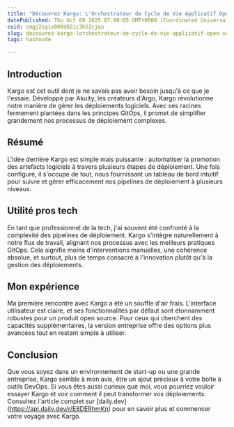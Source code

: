 ```yaml
---
title: "Découvrez Kargo: L'Orchestrateur de Cycle de Vie Applicatif Open Source"
datePublished: Thu Oct 09 2025 07:00:05 GMT+0000 (Coordinated Universal Time)
cuid: cmgj2igix000d02ic3h52cjqu
slug: decouvrez-kargo-lorchestrateur-de-cycle-de-vie-applicatif-open-source
tags: hashnode

---
```


## Introduction

Kargo est cet outil dont je ne savais pas avoir besoin jusqu'à ce que je l'essaie. Développé par Akuity, les créateurs d'Argo, Kargo révolutionne notre manière de gérer les déploiements logiciels. Avec ses racines fermement plantées dans les principes GitOps, il promet de simplifier grandement nos processus de déploiement complexes.

## Résumé

L'idée derrière Kargo est simple mais puissante : automatiser la promotion des artefacts logiciels à travers plusieurs étapes de déploiement. Une fois configuré, il s'occupe de tout, nous fournissant un tableau de bord intuitif pour suivre et gérer efficacement nos pipelines de déploiement à plusieurs niveaux.

## Utilité pros tech

En tant que professionnel de la tech, j'ai souvent été confronté à la complexité des pipelines de déploiement. Kargo s'intègre naturellement à notre flux de travail, alignant nos processus avec les meilleurs pratiques GitOps. Cela signifie moins d'interventions manuelles, une cohérence absolue, et surtout, plus de temps consacré à l'innovation plutôt qu'à la gestion des déploiements.

## Mon expérience

Ma première rencontre avec Kargo a été un souffle d'air frais. L'interface utilisateur est claire, et ses fonctionnalités par défaut sont étonnamment robustes pour un produit open source. Pour ceux qui cherchent des capacités supplémentaires, la version entreprise offre des options plus avancées tout en restant simple à utiliser.

## Conclusion

Que vous soyez dans un environnement de start-up ou une grande entreprise, Kargo semble à mon avis, être un ajout précieux à votre boîte à outils DevOps. Si vous êtes aussi curieux que moi, vous pourriez vouloir essayer Kargo et voir comment il peut transformer vos déploiements. Consultez l'article complet sur \[daily.dev\](https://api.daily.dev/r/E8DERhmKn) pour en savoir plus et commencer votre voyage avec Kargo.